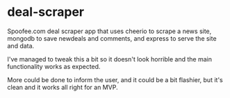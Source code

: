 # deal-scraper
Spoofee.com deal scraper app that uses cheerio to scrape a news site, mongodb to save newdeals and comments, and express to serve the site and data.

I've managed to tweak this a bit so it doesn't look horrible and the main functionality works as expected.

More could be done to inform the user, and it could be a bit flashier, but it's clean and it works all right for an MVP.

